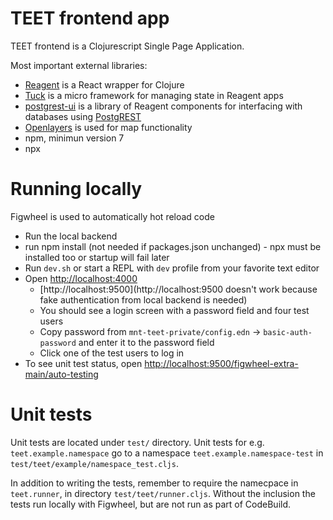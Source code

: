 # TEET frontend app

TEET frontend is a Clojurescript Single Page Application.

Most important external libraries:
- [Reagent](https://github.com/reagent-project/reagent) is a React
  wrapper for Clojure
- [Tuck](https://github.com/tatut/tuck) is a micro framework for
  managing state in Reagent apps
- [postgrest-ui](https://github.com/tatut/postgrest-ui) is a library
  of Reagent components for interfacing with databases using
  [PostgREST](http://postgrest.org)
- [Openlayers](https://openlayers.org/) is used for map functionality
- npm, minimun version 7
- npx

# Running locally

Figwheel is used to automatically hot reload code
- Run the local backend
- run npm install (not needed if packages.json unchanged) - npx must be installed too or startup will fail later
- Run `dev.sh` or start a REPL with `dev` profile from your favorite text editor
- Open [http://localhost:4000](http://localhost:4000)
  - [http://localhost:9500](http://localhost:9500 doesn't work because fake authentication from 
    local backend is needed)
  - You should see a login screen with a password field and four test users
  - Copy password from `mnt-teet-private/config.edn` -> `basic-auth-password` and enter it to the 
    password field
  - Click one of the test users to log in
- To see unit test status, open
  [http://localhost:9500/figwheel-extra-main/auto-testing](http://localhost:9500/figwheel-extra-main/auto-testing)

# Unit tests

Unit tests are located under `test/` directory. Unit tests for
e.g. `teet.example.namespace` go to a namespace
`teet.example.namespace-test` in
`test/teet/example/namespace_test.cljs`.

In addition to writing the tests, remember to require the namecpace in
`teet.runner`, in directory `test/teet/runner.cljs`. Without the
inclusion the tests run locally with Figwheel, but are not run as part
of CodeBuild.
